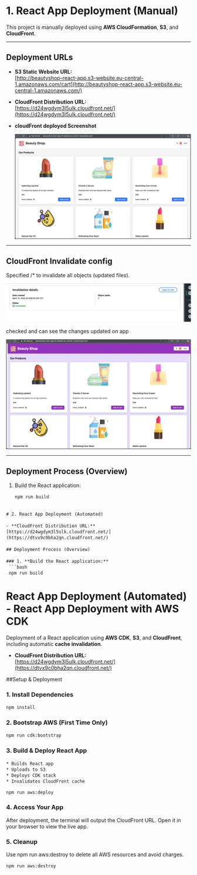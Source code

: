 # 1. React App Deployment (Manual)

This project is manually deployed using **AWS CloudFormation**, **S3**, and **CloudFront**.

---

## Deployment URLs

- **S3 Static Website URL:**  
  [http://beautyshop-react-app.s3-website.eu-central-1.amazonaws.com/cart](http://beautyshop-react-app.s3-website.eu-central-1.amazonaws.com/)

- **CloudFront Distribution URL:**  
  [https://d24wgdym3l5ulk.cloudfront.net/](https://d24wgdym3l5ulk.cloudfront.net/)

- **cloudFront deployed Screenshot**

  ![cloudFront deployed Screenshot](./ecommerce-app/assets/cloudFrontApp.png)

---

##  CloudFront Invalidate config

  Specified /* to invalidate all objects (updated files). 

  ![cloudFrontInvalidate Screenshot](./ecommerce-app/assets/cloudfrontInvalidate.png)

  checked and can see the changes updated on app

  ![modification Screenshot](./ecommerce-app/assets/modifiedUI.png)

---

## Deployment Process (Overview)

1. Build the React application:
   ```bash
   npm run build
  ```

# 2. React App Deployment (Automated)

- **CloudFront Distribution URL:**  
  [https://d24wgdym3l5ulk.cloudfront.net/](https://dtvx9c0bha2qn.cloudfront.net/)

## Deployment Process (Overview)

### 1. **Build the React application:**
   ```bash
   npm run build
   ```
# React App Deployment (Automated) - React App Deployment with AWS CDK

Deployment of a React application using **AWS CDK**, **S3**, and **CloudFront**, including automatic **cache invalidation**.

- **CloudFront Distribution URL:**  
  [https://d24wgdym3l5ulk.cloudfront.net/](https://dtvx9c0bha2qn.cloudfront.net/)

##Setup & Deployment

### 1. **Install Dependencies**

  ```bash
  npm install
  ```
### 2. **Bootstrap AWS (First Time Only)**
  ```bash
  npm run cdk:bootstrap
  ```
### 3. **Build & Deploy React App**

    * Builds React app
    * Uploads to S3
    * Deploys CDK stack
    * Invalidates CloudFront cache

  ```bash
  npm run aws:deploy
  ```

### 4. **Access Your App**

  After deployment, the terminal will output the CloudFront URL. Open it in your browser to view the live app.

### 5. **Cleanup**

Use npm run aws:destroy to delete all AWS resources and avoid charges.

  ```bash
  npm run aws:destroy

  ```